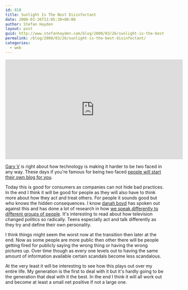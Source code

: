 ```yaml
---
id: 818
title: Sunlight Is The Best Disinfectant
date: 2008-03-26T13:05:38+00:00
author: Stefan Hayden
layout: post
guid: http://www.stefanhayden.com/blog/2008/03/26/sunlight-is-the-best-disinfectant/
permalink: /blog/2008/03/26/sunlight-is-the-best-disinfectant/
categories:
  - web
---
```

<iframe width="560" height="315" src="https://www.youtube.com/embed/xg2MukcqbdE" title="YouTube video player" frameborder="0" allow="accelerometer; autoplay; clipboard-write; encrypted-media; gyroscope; picture-in-picture" allowfullscreen></iframe>

<a href="http://tv.winelibrary.com/">Gary V</a> is right about how technology is making it harder to be two faced in any way. These days if you're famous for being two faced <a href="http://fakesteve.blogspot.com/">people will start their own blog for you</a>.

Today this is good for consumers as companies can not hide bad practices. In the end I think it will be good for people as they will also have to think more about how they act and treat others. For people it sounds good but who knows the hidden consequences. I know <a href="http://www.danah.org/">danah boyd</a> has spoken out against this and has done a lot of research in how <a href="http://www.danah.org/papers/BlogTalkReloaded.html">we speak differently to different groups of people</a>. It's interesting to read about how television changed politics so radically. Teens especially act and talk differently as they try and define their own personality.

I think things might seem the worst now at the transition then later at the end. Now as some people are more public then other there will be people getting fired for publicly saying the wrong thing or having the wrong pictures up. Over time though as every one levels out to having the same amount of information available certain scandals become less scandalous.

At the very least it will be interesting to see how this plays out over my entire life. My generation is the first to deal with it but it's hardly going to be the generation that deal with it the best. In the end I think it will all work out and become at least a small net positive if not a large one.